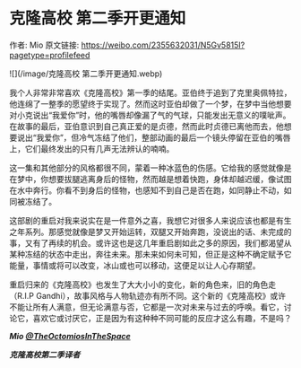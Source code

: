# 克隆高校 第二季开更通知

作者: Mio
原文链接: https://weibo.com/2355632031/N5Gv5815I?pagetype=profilefeed

![](/image/克隆高校 第二季开更通知.webp)

我个人非常非常喜欢《克隆高校》第一季的结尾。亚伯终于追到了克里奥佩特拉，他连绵了一整季的愿望终于实现了。然而这时亚伯却做了一个梦，在梦中当他想要对小克说出“我爱你”时，他的嘴唇却像漏了气的气球，只能发出无意义的噗呲声。在故事的最后，亚伯意识到自己真正爱的是贞德，然而此时贞德已离他而去，他想要说出“我爱你”，但冷气冻结了他们，整部动画的最后一个镜头停留在亚伯的嘴唇上，它们最终发出的只有几声无法辨认的喃喃。

这一集和其他部分的风格都很不同，蒙着一种冰蓝色的伤感。它给我的感觉就像是在梦中，你想要拔腿逃离身后的怪物，然而越是想着快跑，身体却越迟缓，像试图在水中奔行。你看不到身后的怪物，也感知不到自己是否在跑，如同静止不动，如同被冻结了。

这部剧的重启对我来说实在是一件意外之喜，我想它对很多人来说应该也都是有生之年系列。那感觉就像是梦又开始运转，双腿又开始奔跑，没说出的话、未完成的事，又有了再续的机会。或许这也是这几年重启剧如此之多的原因，我们都渴望从某种冻结的状态中走出，奔往未来。那未来如何未可知，但正是这种不确定赋予它能量，事情或将可以改变，冰山或也可以移动，这便足以让人心存期望。

重启归来的《克隆高校》也发生了大大小小的变化，新的角色来，旧的角色走（R.I.P Gandhi），故事风格与人物轨迹亦有所不同。这个新的《克隆高校》或许不能让所有人满意，但无论满意与否，它都是一次对未来与过去的呼唤。看它，讨论它，喜欢它或讨厌它，正是因为有这种种不同可能的反应才这么有趣，不是吗？

***Mio [@TheOctomiosInTheSpace](https://weibo.com/n/TheOctomiosInTheSpace)***

***克隆高校第二季译者***